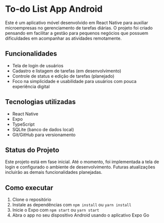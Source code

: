 # To-do List App Android

Este é um aplicativo móvel desenvolvido em React Native para auxiliar microempresas no gerenciamento de tarefas diárias. O projeto foi criado pensando em facilitar a gestão para pequenos negócios que possuem dificuldades em acompanhar as atividades remotamente.

## Funcionalidades

- Tela de login de usuários  
- Cadastro e listagem de tarefas (em desenvolvimento)  
- Controle de status e edição de tarefas (planejado)  
- Foco na simplicidade e usabilidade para usuários com pouca experiência digital

## Tecnologias utilizadas

- React Native  
- Expo  
- TypeScript  
- SQLite (banco de dados local)  
- Git/GitHub para versionamento  

## Status do Projeto

Este projeto está em fase inicial. Até o momento, foi implementada a tela de login e configurado o ambiente de desenvolvimento. Futuras atualizações incluirão as demais funcionalidades planejadas.

## Como executar

1. Clone o repositório  
2. Instale as dependências com `npm install` ou `yarn install`  
3. Inicie o Expo com `npm start` ou `yarn start`  
4. Abra o app no seu dispositivo Android usando o aplicativo Expo Go  

